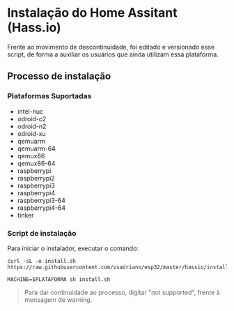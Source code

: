 # Instalação do Home Assitant (Hass.io)

Frente ao movimento de descontinuidade, foi editado e versionado esse script, de forma a auxiliar os usuários que ainda utilizam essa plataforma.

## Processo de instalação

### Plataformas Suportadas

- intel-nuc
- odroid-c2
- odroid-n2
- odroid-xu
- qemuarm
- qemuarm-64
- qemux86
- qemux86-64
- raspberrypi
- raspberrypi2
- raspberrypi3
- raspberrypi4
- raspberrypi3-64
- raspberrypi4-64
- tinker

### Script de instalação

Para iniciar o instalador, executar o comando:

```shell
curl -sL -o install.sh  https://raw.githubusercontent.com/vsadriano/esp32/master/hassio/install.sh

MACHINE=$PLATAFORMA sh install.sh
```

> Para dar continuidade ao processo, digitar "not supported", frente à mensagem de warning.
